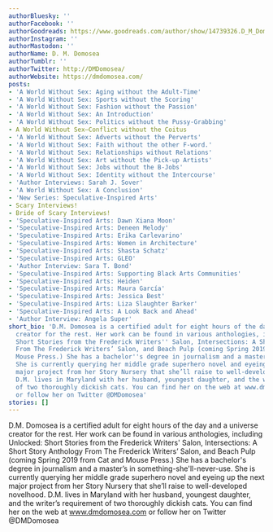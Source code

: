 ```yaml
---
authorBluesky: ''
authorFacebook: ''
authorGoodreads: https://www.goodreads.com/author/show/14739326.D_M_Domosea
authorInstagram: ''
authorMastodon: ''
authorName: D. M. Domosea
authorTumblr: ''
authorTwitter: http://DMDomosea/
authorWebsite: https://dmdomosea.com/
posts:
- 'A World Without Sex: Aging without the Adult-Time'
- 'A World Without Sex: Sports without the Scoring'
- 'A World Without Sex: Fashion without the Passion'
- 'A World Without Sex: An Introduction'
- 'A World Without Sex: Politics without the Pussy-Grabbing'
- A World Without Sex—Conflict without the Coitus
- 'A World Without Sex: Adverts without the Perverts'
- 'A World Without Sex: Faith without the other F-word.'
- 'A World Without Sex: Relationships without Relations'
- 'A World Without Sex: Art without the Pick-up Artists'
- 'A World Without Sex: Jobs without the B-Jobs'
- 'A World Without Sex: Identity without the Intercourse'
- 'Author Interviews: Sarah J. Sover'
- 'A World Without Sex: A Conclusion'
- 'New Series: Speculative-Inspired Arts'
- Scary Interviews!
- Bride of Scary Interviews!
- 'Speculative-Inspired Arts: Dawn Xiana Moon'
- 'Speculative-Inspired Arts: Deneen Melody'
- 'Speculative-Inspired Arts: Erika Carlevarino'
- 'Speculative-Inspired Arts: Women in Architecture'
- 'Speculative-Inspired Arts: Shasta Schatz'
- 'Speculative-Inspired Arts: GLEO'
- 'Author Interview: Sara T. Bond'
- 'Speculative-Inspired Arts: Supporting Black Arts Communities'
- 'Speculative-Inspired Arts: Heiden'
- 'Speculative-Inspired Arts: Maura García'
- 'Speculative-Inspired Arts: Jessica Best'
- 'Speculative-Inspired Arts: Liza Slaughter Barker'
- 'Speculative-Inspired Arts: A Look Back and Ahead'
- 'Author Interview: Angela Super'
short_bio: 'D.M. Domosea is a certified adult for eight hours of the day and a universe
  creator for the rest. Her work can be found in various anthologies, including Unlocked:
  Short Stories from the Frederick Writers'' Salon, Intersections: A Short Story Anthology
  From The Frederick Writers’ Salon, and Beach Pulp (coming Spring 2019 from Cat and
  Mouse Press.) She has a bachelor''s degree in journalism and a master’s in something-she''ll-never-use.
  She is currently querying her middle grade superhero novel and eyeing up the next
  major project from her Story Nursery that she’ll raise to well-developed novelhood.
  D.M. lives in Maryland with her husband, youngest daughter, and the writer’s requirement
  of two thoroughly dickish cats. You can find her on the web at www.dmdomosea.com
  or follow her on Twitter @DMDomosea'
stories: []
---
```


D.M. Domosea is a certified adult for eight hours of the day and a universe creator for the rest. Her work can be found in various anthologies, including Unlocked: Short Stories from the Frederick Writers' Salon, Intersections: A Short Story Anthology From The Frederick Writers’ Salon, and Beach Pulp (coming Spring 2019 from Cat and Mouse Press.) She has a bachelor's degree in journalism and a master’s in something-she'll-never-use. She is currently querying her middle grade superhero novel and eyeing up the next major project from her Story Nursery that she’ll raise to well-developed novelhood. D.M. lives in Maryland with her husband, youngest daughter, and the writer’s requirement of two thoroughly dickish cats. You can find her on the web at www.dmdomosea.com or follow her on Twitter @DMDomosea